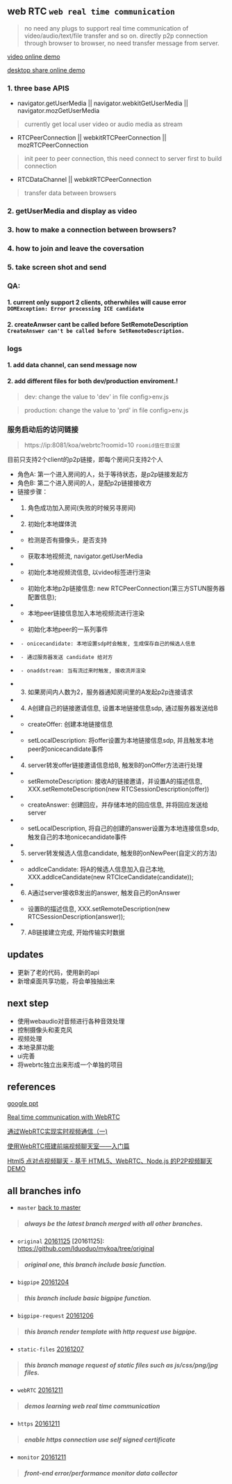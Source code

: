## web RTC `web real time communication`
> no need any plugs to support real time communication of video/audio/text/file transfer and so on.
> directly p2p connection through browser to browser, no need transfer message from server.

[video online demo](https://ldodo.cc/koa/webrtc?roomid=123)


[desktop share online demo](https://ldodo.cc/koa/desktop)
### 1. three base APIS
+ navigator.getUserMedia || navigator.webkitGetUserMedia || navigator.mozGetUserMedia
 > currently get local user video or audio media as stream

+ RTCPeerConnection || webkitRTCPeerConnection || mozRTCPeerConnection
 > init peer to peer connection, this need connect to server first to build connection 

+ RTCDataChannel || webkitRTCPeerConnection
 > transfer data between browsers


### 2. getUserMedia and display as video
### 3. how to make a connection between browsers?
### 4. how to join and leave the coversation
### 5. take screen shot and send

### QA:
#### 1. current only support 2 clients, otherwhiles will cause error `DOMException: Error processing ICE candidate`
#### 2. createAnwser cant be called before SetRemoteDescription `CreateAnswer can't be called before SetRemoteDescription.`

### logs
#### 1. add data channel, can send message now
#### 2. add different files for both dev/production enviroment.!
> dev: change the value to 'dev' in file config>env.js

> production: change the value to 'prd' in file config>env.js

### 服务启动后的访问链接

> https://ip:8081/koa/webrtc?roomid=10 `roomid值任意设置`


目前只支持2个client的p2p链接，即每个房间只支持2个人
 * 角色A: 第一个进入房间的人，处于等待状态，是p2p链接发起方
 * 角色B: 第二个进入房间的人，是配p2p链接接收方
 * 链接步骤：
 * 1. 角色成功加入房间(失败的时候另寻房间)
 * 2. 初始化本地媒体流
 *    - 检测是否有摄像头，是否支持
 *    - 获取本地视频流, navigator.getUserMedia
 *    - 初始化本地视频流信息, 以video标签进行渲染
 *    - 初始化本地p2p链接信息: new RTCPeerConnection(第三方STUN服务器配置信息);
 *    - 本地peer链接信息加入本地视频流进行渲染
 *    - 初始化本地peer的一系列事件
 *      - onicecandidate: 本地设置sdp时会触发, 生成保存自己的候选人信息
 *      - 通过服务器发送 candidate 给对方
 *      - onaddstream: 当有流过来时触发, 接收流并渲染
 * 3. 如果房间内人数为2，服务器通知房间里的A发起p2p连接请求
 * 4. A创建自己的链接邀请信息, 设置本地链接信息sdp, 通过服务器发送给B
 *    - createOffer: 创建本地链接信息
 *    - setLocalDescription: 将offer设置为本地链接信息sdp, 并且触发本地peer的onicecandidate事件
 * 4. server转发offer链接邀请信息给B, 触发B的onOffer方法进行处理
 *    - setRemoteDescription: 接收A的链接邀请，并设置A的描述信息, XXX.setRemoteDescription(new RTCSessionDescription(offer))
 *    - createAnswer: 创建回应，并存储本地的回应信息, 并将回应发送给server
 *    - setLocalDescription, 将自己的创建的answer设置为本地连接信息sdp, 触发自己的本地onicecandidate事件
 * 5. server转发候选人信息candidate, 触发B的onNewPeer(自定义的方法)
 *    - addIceCandidate: 将A的候选人信息加入自己本地, XXX.addIceCandidate(new RTCIceCandidate(candidate));
 * 6. A通过server接收B发出的answer, 触发自己的onAnswer
 *    - 设置B的描述信息, XXX.setRemoteDescription(new RTCSessionDescription(answer));
 * 7. AB链接建立完成, 开始传输实时数据

## updates
+ 更新了老的代码，使用新的api
+ 新增桌面共享功能，将会单独抽出来

## next step
+ 使用webaudio对音频进行各种音效处理
+ 控制摄像头和麦克风
+ 视频处理
+ 本地录屏功能
+ ui完善
+ 将webrtc独立出来形成一个单独的项目

## references
[google ppt](http://io13webrtc.appspot.com/#1)

[Real time communication with WebRTC](https://codelabs.developers.google.com/codelabs/webrtc-web/#3)

[通过WebRTC实现实时视频通信（一)](https://www.oschina.net/question/156697_172887)

[使用WebRTC搭建前端视频聊天室——入门篇](https://segmentfault.com/a/1190000000436544)

[Html5 点对点视频聊天 - 基于 HTML5、WebRTC、Node.js 的P2P视频聊天DEMO](https://www.linyuting.cn/gerenrizhi/webrtc-p2pusermedia.html)


## all branches info

+ `master` [back to master](https://github.com/lduoduo/mykoa)
 > ##### always be the latest branch merged with all other branches.

+ `original` [20161125](https://github.com/lduoduo/mykoa/tree/original)
[20161125]: https://github.com/lduoduo/mykoa/tree/original
 > ##### original one, this branch include basic function.
 
+ `bigpipe` [20161204](https://github.com/lduoduo/mykoa/tree/bigpipe)
 > ##### this branch include basic bigpipe function.

+ `bigpipe-request` [20161206](https://github.com/lduoduo/mykoa/tree/bigpipe-request)
 > ##### this branch render template with http request use bigpipe.

+ `static-files` [20161207](https://github.com/lduoduo/mykoa/tree/static-files)
 > ##### this branch manage request of static files such as js/css/png/jpg files.

+ `webRTC` [20161211](https://github.com/lduoduo/mykoa/tree/webRTC)
 > ##### demos learning web real time communication

+ `https` [20161211](https://github.com/lduoduo/mykoa/tree/https)
 > ##### enable https connection use self signed certificate

+ `monitor` [20161211](https://github.com/lduoduo/mykoa/tree/monitor)
 > ##### front-end error/performance monitor data collector

